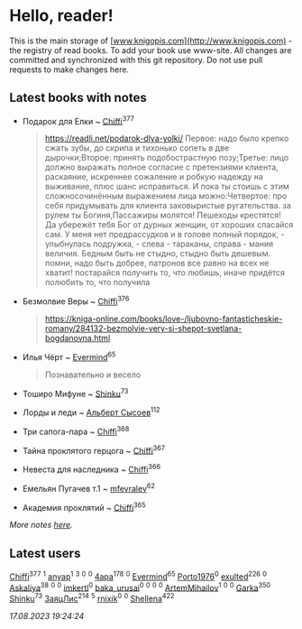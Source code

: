 # Hello, reader!
This is the main storage of [www.knigopis.com](http://www.knigopis.com) - the registry of read books.
To add your book use www-site. All changes are committed and synchronized with this git repository.
Do not use pull requests to make changes here.


## Latest books with notes
* Подарок для Елки ~ [Chiffi](users/105/105831994080785626680-google)<sup>377</sup>
    > https://readli.net/podarok-dlya-yolki/
    > Первое: надо было крепко сжать зубы, до скрипа и тихонько сопеть в две дырочки;Второе: принять подобострастную позу;Третье: лицо должно выражать полное согласие с претензиями клиента, раскаяние, искреннее сожаление и робкую надежду на выживание, плюс шанс исправиться. И пока ты стоишь с этим сложносочинённым выражением лица можно:Четвертое: про себя придумывать для клиента заковыристые ругательства.
    > за рулем ты Богиня,Пассажиры молятся! Пешеходы крестятся!  Да убережёт тебя Бог от дурных женщин, от хороших спасайся сам. У меня нет предрассудков и в голове полный порядок, - улыбнулась подружка, - слева - тараканы, справа - мания величия.  Бедным быть не стыдно, стыдно быть дешевым.  помни, надо быть добрее, патронов все равно на всех не хватит!  постарайся получить то, что любишь, иначе придётся полюбить то, что получила

* Безмолвие Веры ~ [Chiffi](users/105/105831994080785626680-google)<sup>376</sup>
    > https://kniga-online.com/books/love-/ljubovno-fantasticheskie-romany/284132-bezmolvie-very-si-shepot-svetlana-bogdanovna.html

* Илья Чёрт ~ [Evermind](users/302/302928912-vkontakte)<sup>65</sup>
    > Познавательно и весело

* Тоширо Мифуне ~ [Shinku](users/109/109176126475581739292-google)<sup>73</sup>

* Лорды и леди ~ [Альберт Сысоев](users/474/47446642-vkontakte)<sup>112</sup>

* Три сапога-пара ~ [Chiffi](users/105/105831994080785626680-google)<sup>368</sup>

* Тайна проклятого герцога ~ [Chiffi](users/105/105831994080785626680-google)<sup>367</sup>

* Невеста для наследника ~ [Chiffi](users/105/105831994080785626680-google)<sup>366</sup>

* Емельян Пугачев т.1 ~ [mfevralev](users/140/140966150-vkontakte)<sup>62</sup>

* Академия проклятий ~ [Chiffi](users/105/105831994080785626680-google)<sup>365</sup>


_More notes [here](latest_books_with_notes.md)._


## Latest users
[Chiffi](users/105/105831994080785626680-google)<sup>377</sup> 
[](users/115/115449516373977572535-google)<sup>1</sup> 
[anyap](users/103/103930748205001962013-google)<sup>1</sup> 
[](users/115/115679528795083704722-google)<sup>3</sup> 
[](users/689/689369-yandex)<sup>0</sup> 
[](users/115/115492791709892549851-google)<sup>0</sup> 
[4apa](users/117/117392596378069249667-google)<sup>178</sup> 
[](users/107/107558849409631001804-google)<sup>0</sup> 
[Evermind](users/302/302928912-vkontakte)<sup>65</sup> 
[Porto1976](users/108/108908472397557066121-google)<sup>0</sup> 
[exulted](users/100/100599204551896265722-google)<sup>226</sup> 
[](users/104/104528443968479603994-google)<sup>0</sup> 
[Askaliya](users/326/326783541-vkontakte)<sup>38</sup> 
[](users/103/103541795835665788358-google)<sup>0</sup> 
[](users/104/104282384947054765504-google)<sup>0</sup> 
[imkertl](users/165/16540990-yandex)<sup>0</sup> 
[baka_urusai](users/115/115569136606526758964-google)<sup>0</sup> 
[](users/118/118165305142448461387-google)<sup>0</sup> 
[](users/163/16320777036928943427-mailru)<sup>0</sup> 
[](users/101/101703358373163793526-google)<sup>0</sup> 
[ArtemMihailov](users/108/108692433740296978822-google)<sup>1</sup> 
[](users/104/104340068157277152722-google)<sup>0</sup> 
[](users/105/105336617675582005839-google)<sup>0</sup> 
[Garka](users/115/115753719718250012620-google)<sup>350</sup> 
[Shinku](users/109/109176126475581739292-google)<sup>73</sup> 
[ЗаяцЛис](users/112/112388384595246311466-google)<sup>214</sup> 
[](users/116/116049106351328726122-google)<sup>5</sup> 
[rnixik](users/116/116191270391964650818-google)<sup>0</sup> 
[](users/109/109632201206063422313-google)<sup>0</sup> 
[Shellena](users/134/13413591548892934957-mailru)<sup>422</sup> 


_17.08.2023 19:24:24_

